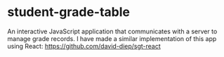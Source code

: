 # student-grade-table
An interactive JavaScript application that communicates with a server to manage grade records.
I have made a similar implementation of this app using React: https://github.com/david-diep/sgt-react
